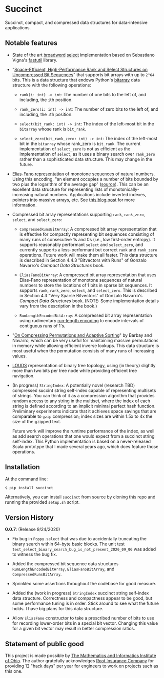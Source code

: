 Succinct
========

Succinct, compact, and compressed data structures for data-intensive applications.

Notable features
----------------

* State of the art [broadword](http://vigna.di.unimi.it/papers.php#VigBIRSQ) [select](https://en.wikipedia.org/wiki/Succinct_data_structure#Succinct_dictionaries) implementation based on Sebastiano
Vigna's [fastutil](http://dsiutils.di.unimi.it/docs/it/unimi/dsi/bits/Fast.html#select(long,int))
library.

* "[Space-Efficient, High-Performance Rank and Select Structures on Uncompressed Bit Sequences](https://link.springer.com/chapter/10.1007/978-3-642-38527-8_15)" that supports bit arrays with up to `2^64` bits. This is a data structure that endows Python's [bitarray](https://github.com/ilanschnell/bitarray) data structure with the following operations:
    * `rank(i: int) -> int`: The number of one bits to the left of, and including, the `i`th position.

    * `rank_zero(i: int) -> int`: The number of zero bits to the left of, and including, the `i`th position.

    * `select(bit_rank: int) -> int`: The index of the left-most bit in the `bitarray` whose rank is `bit_rank`.

    * `select_zero(bit_rank_zero: int) -> int`: The index of the left-most bit in the `bitarray` whose rank_zero is `bit_rank`. The current implementation of `select_zero` is not as efficient as the implementation of `select`, as it uses a binary search over `rank_zero` rather than a sophisticated data structure. This may change in the future.

* [Elias-Fano representation](http://citeseerx.ist.psu.edu/viewdoc/download?doi=10.1.1.219.2439&rep=rep1&type=pdf) of monotone sequences of natural numbers. Using this encoding, "an element occupies a number of bits bounded by two plus the logarithm of the average gap" ([source](http://sux4j.di.unimi.it/docs/it/unimi/dsi/sux4j/util/EliasFanoMonotoneLongBigList.html)). This can be an excellent data structure for representing lists of monotonically-increasing natural numbers. Applications include inverted indexes, pointers into massive arrays, etc. See [this blog post](https://www.antoniomallia.it/sorted-integers-compression-with-elias-fano-encoding.html) for more information.

* Compressed bit array representations supporting `rank`, `rank_zero`, `select`,
and `select_zero`:

    * `CompressedRunsBitArray`: A compressed bit array representation that is effective for compactly representing
    bit sequences consisting of many runs of consecutive 1s and 0s (i.e., low
    first-order entropy). It supports reasonably performant `select` and `select_zero`, and currently supports a
    less-performant but correct `rank` and `rank_zero` operations. Future work will
    make them all faster. This data structure is described in Section 4.4.3
    "Bitvectors with Runs" of Gonzalo Navarro's _Compact Data Structures_ book.

    * `EliasFanoBitArray`: A compressed bit array representation that
    uses Elias-Fano representation of monotone sequences of natural numbers to store
    the locations of 1 bits in sparse bit sequences. It supports `rank`, `rank_zero`,
    `select`, and `select_zero`. This is described in Section 4.3 "Very Sparse Bitvectors"
    of Gonzalo Navarro's _Compact Data Structures_ book. (NOTE: Some implementation
    details vary from the description in the book.)

    * `RunLengthEncodedBitArray`: A compressed bit array representation using
    rudimentary [run-length encoding](https://en.wikipedia.org/wiki/Run-length_encoding)
    to encode intervals of contiguous runs of 1's.

* "[On Compressing Permutations and Adaptive Sorting](https://arxiv.org/pdf/1108.4408)" by Barbay and Navarro, which can be very useful for maintaining massive permutations in memory while allowing efficient inverse lookups. This data structure is most useful when the permutation consists of many runs of increasing values.

* [LOUDS](https://users.dcc.uchile.cl/~gnavarro/algoritmos/ps/alenex10.pdf) representation of binary tree topology, using (in theory) slightly more than two bits per tree node while providing efficient tree navigation.

* (In progress) `StringIndex`: A potentially novel (research TBD) compressed
succint string self-index capable of representing multisets of strings. You can
think of it as a compression algorithm that provides random access to any string
in the multiset, where the index of each string is defined according to an
implicit minimal perfect hash function. Preliminary experiments indicate that
it achieves space savings that are comparable to `gzip` compression; index sizes
are within 1.5x to 4x the size of the gzipped text.

    Future work will improve the runtime performance of the index, as well as add
    search operations that one would expect from a succinct string self-index.
    This Python implementation is based on a never-released Scala prototype
    that I made several years ago, which does feature those operations.

Installation
---------------
At the command line:
```bash
$ pip install succinct
```

Alternatively, you can install `succinct` from source by cloning this repo and running the provided `setup.sh` script.

Version History
---------------
**0.0.7**: (Release 9/24/2020)
- Fix bug in `Poppy.select` that was due to accidentally truncating the binary
search within 64-byte basic blocks. The unit test `test_select_binary_search_bug_is_not_present_2020_09_06`
was added to witness the bug fix.

- Added the compressed bit sequence data structures `RunLengthEncodedBitArray`,
`EliasFanoBitArray`, and `CompressedRunsBitArray`.

- Sprinkled some assertions throughout the codebase for good measure.

- Added the (work in progress) `StringIndex` succinct string self-index data
structure. Correctness and compactness appear to be good, but some performance
tuning is in order. Stick around to see what the future holds. I have big plans
for this data structure.

- Allow `EliasFano` constructor to take a prescribed number of bits to use for
recording lower-order bits in a special bit vector. Changing this value for a
given bit vector may result in better compression ratios.

Statement of public good
------------------------
This project is made possible by [The Mathematics and Informatics Institute of Ohio](#). The author gratefully acknowledges [Root Insurance Company](https://www.joinroot.com/) for providing 12 "hack days" per year for engineers to work on projects such as this one.
